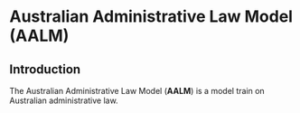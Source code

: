 # Australian Administrative Law Model (AALM)
## Introduction
The Australian Administrative Law Model (**AALM**) is a model train on Australian administrative law.